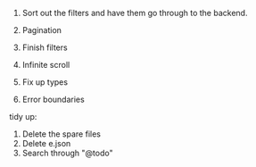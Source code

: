 1. Sort out the filters and have them go through to the backend.
2. Pagination

3. Finish filters
4. Infinite scroll
5. Fix up types
6. Error boundaries

tidy up:

1. Delete the spare files
2. Delete e.json
3. Search through "@todo"
